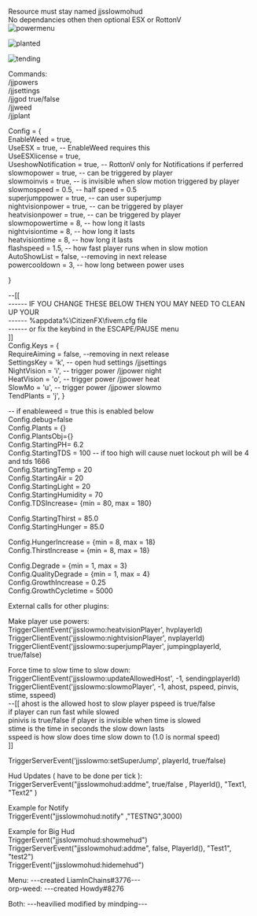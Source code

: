     
Resource must stay named jjsslowmohud    
No dependancies othen then optional ESX or RottonV   
![powermenu](https://user-images.githubusercontent.com/5308859/132145165-44ed2ac2-d5f8-4eb1-b788-384da43ba38a.png)

  ![planted](https://user-images.githubusercontent.com/5308859/132145171-96325eec-b52e-46b4-a819-0ba94e257f1c.png)
  
![tending](https://user-images.githubusercontent.com/5308859/132145173-169025e1-5b70-4991-b498-d2229f7d2a81.png)

  
Commands:    
/jjpowers    
/jjsettings  
/jjgod true/false  
/jjweed  
/jjplant  
  
  
Config = {  
  EnableWeed = true,   
  UseESX = true, -- EnableWeed requires this  
  UseESXlicense = true,   
  UseshowNotification = true, -- RottonV only for Notifications if perferred  
  slowmopower = true,  -- can be triggered by player  
  slowmoinvis = true, -- is invisible when slow motion triggered by player  
  slowmospeed = 0.5, -- half speed = 0.5  
  superjumppower = true, -- can user superjump  
  nightvisionpower = true, -- can be triggered by player  
  heatvisionpower = true, -- can be triggered by player  
  slowmopowertime = 8, -- how long it lasts  
  nightvisiontime = 8, -- how long it lasts  
  heatvisiontime = 8, -- how long it lasts  
  flashspeed = 1.5, -- how fast player runs when in slow motion  
  AutoShowList = false, --removing in next release  
  powercooldown = 3, -- how long between power uses  
    
}  

--[[  
------  IF YOU CHANGE THESE BELOW THEN YOU MAY NEED TO CLEAN UP YOUR   
------  %appdata%\CitizenFX\fivem.cfg  file   
------  or fix the keybind in the ESCAPE/PAUSE menu  
]]  
Config.Keys = {  
  RequireAiming = false, --removing in next release  
  SettingsKey = 'k',  -- open hud settings /jjsettings  
  NightVision = 'i', -- trigger power /jjpower night  
  HeatVision = 'o',  -- trigger power /jjpower heat  
  SlowMo = 'u', -- trigger power /jjpower slowmo  
  TendPlants = 'j',
}


-- if enableweed = true this is enabled below  
Config.debug=false  
Config.Plants = {}  
Config.PlantsObj={}  
Config.StartingPH= 6.2  
Config.StartingTDS = 100  -- if too high will cause nuet lockout ph will be 4 and tds 1666   
Config.StartingTemp = 20  
Config.StartingAir = 20  
Config.StartingLight = 20  
Config.StartingHumidity = 70  
Config.TDSIncrease= {min = 80, max = 180}  
  
  
Config.StartingThirst = 85.0  
Config.StartingHunger = 85.0  
  
Config.HungerIncrease = {min = 8, max = 18}  
Config.ThirstIncrease = {min = 8, max = 18}  
  
Config.Degrade = {min = 1, max = 3}  
Config.QualityDegrade = {min = 1, max = 4}  
Config.GrowthIncrease = 0.25  
Config.GrowthCycletime = 5000  
  
  
  
External calls for other plugins:  
  
Make player  use powers:  
TriggerClientEvent('jjsslowmo:heatvisionPlayer', hvplayerId)  
TriggerClientEvent('jjsslowmo:nightvisionPlayer', nvplayerId)  
TriggerClientEvent('jjsslowmo:superjumpPlayer', jumpingplayerId, true/false)  
  
  
Force time to slow time to slow down:  
TriggerClientEvent('jjsslowmo:updateAllowedHost', -1, sendingplayerId)  
TriggerClientEvent('jjsslowmo:slowmoPlayer', -1, ahost, pspeed, pinvis, stime, sspeed)   
--[[ ahost is the allowed host to slow player pspeed is true/false   
if player can run fast while slowed  
    pinivis is true/false if player is invisible when time is slowed  
    stime is the time in seconds the slow down lasts  
    sspeed is how slow does time slow down to  (1.0 is normal speed)  
    ]]  
  
  
TriggerServerEvent('jjsslowmo:setSuperJump', playerId, true/false)  
  
  
Hud Updates ( have to be done per tick ):  
TriggerServerEvent("jjsslowmohud:addme", true/false , PlayerId(), "Text1, "Text2" )  
  
  
  
Example for Notify  
TriggerEvent("jjsslowmohud:notify" ,"TESTNG",3000)  
  
  
  
Example for Big Hud  
TriggerEvent("jjsslowmohud:showmehud")  
TriggerServerEvent("jjsslowmohud:addme", false, PlayerId(), "Test1", "test2")  
TriggerEvent("jjsslowmohud:hidemehud")   
    
Menu:        ---created LiamInChains#3776---  
orp-weed:    ---created Howdy#8276  
  
Both:        ---heavilied modified by mindping---  
  
